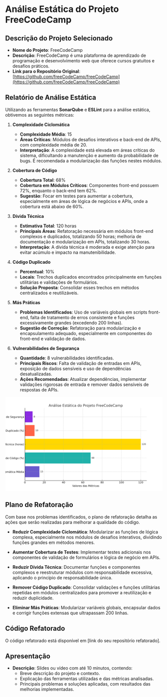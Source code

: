 
# Análise Estática do Projeto FreeCodeCamp

## Descrição do Projeto Selecionado
- **Nome do Projeto**: FreeCodeCamp
- **Descrição**: FreeCodeCamp é uma plataforma de aprendizado de programação e desenvolvimento web que oferece cursos gratuitos e desafios práticos.
- **Link para o Repositório Original**: [https://github.com/freeCodeCamp/freeCodeCamp](https://github.com/freeCodeCamp/freeCodeCamp)

## Relatório de Análise Estática

Utilizando as ferramentas **SonarQube** e **ESLint** para a análise estática, obtivemos as seguintes métricas:

1. **Complexidade Ciclomática**
   - **Complexidade Média**: 15
   - **Áreas Críticas**: Módulos de desafios interativos e back-end de APIs, com complexidade média de 20.
   - **Interpretação**: A complexidade está elevada em áreas críticas do sistema, dificultando a manutenção e aumento da probabilidade de bugs. É recomendada a modularização das funções nestes módulos.

2. **Cobertura de Código**
   - **Cobertura Total**: 68%
   - **Cobertura em Módulos Críticos**: Componentes front-end possuem 72%, enquanto o back-end tem 62%.
   - **Sugestão**: Focar em testes para aumentar a cobertura, especialmente em áreas de lógica de negócios e APIs, onde a cobertura está abaixo de 60%.

3. **Dívida Técnica**
   - **Estimativa Total**: 120 horas
   - **Principais Áreas**: Refatoração necessária em módulos front-end complexos e duplicados, totalizando 50 horas; melhoria de documentação e modularização em APIs, totalizando 30 horas.
   - **Interpretação**: A dívida técnica é moderada e exige atenção para evitar acúmulo e impacto na manutenibilidade.

4. **Código Duplicado**
   - **Percentual**: 10%
   - **Locais**: Trechos duplicados encontrados principalmente em funções utilitárias e validações de formulários.
   - **Solução Proposta**: Consolidar esses trechos em métodos centralizados e reutilizáveis.

5. **Más Práticas**
   - **Problemas Identificados**: Uso de variáveis globais em scripts front-end, falta de tratamento de erros consistente e funções excessivamente grandes (excedendo 200 linhas).
   - **Sugestão de Correção**: Refatoração para modularização e encapsulamento adequado, especialmente em componentes do front-end e validação de dados.

6. **Vulnerabilidades de Segurança**
   - **Quantidade**: 8 vulnerabilidades identificadas.
   - **Principais Riscos**: Falta de validação de entradas em APIs, exposição de dados sensíveis e uso de dependências desatualizadas.
   - **Ações Recomendadas**: Atualizar dependências, implementar validações rigorosas de entrada e remover dados sensíveis de respostas de APIs.

![Gráfico de Análise Estática](./analise_estatica_freecodecamp.png)

## Plano de Refatoração

Com base nos problemas identificados, o plano de refatoração detalha as ações que serão realizadas para melhorar a qualidade do código.

- **Reduzir Complexidade Ciclomática**: Modularizar as funções de lógica complexa, especialmente nos módulos de desafios interativos, dividindo funções grandes em métodos menores.

- **Aumentar Cobertura de Testes**: Implementar testes adicionais nos componentes de validação de formulários e lógica de negócio em APIs.

- **Reduzir Dívida Técnica**: Documentar funções e componentes complexos e reestruturar módulos com responsabilidade excessiva, aplicando o princípio de responsabilidade única.

- **Remover Código Duplicado**: Consolidar validações e funções utilitárias repetidas em módulos centralizados para promover a reutilização e reduzir duplicidade.

- **Eliminar Más Práticas**: Modularizar variáveis globais, encapsular dados e corrigir funções extensas que ultrapassam 200 linhas.

## Código Refatorado

O código refatorado está disponível em [link do seu repositório refatorado].

## Apresentação

- **Descrição**: Slides ou vídeo com até 10 minutos, contendo:
   - Breve descrição do projeto e contexto.
   - Explicação das ferramentas utilizadas e das métricas analisadas.
   - Principais problemas e soluções aplicadas, com resultados das melhorias implementadas.
